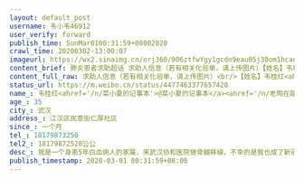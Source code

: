 ```yaml
---
layout: default_post
username: 韦小韦46912
user_verify: forward
publish_time: SunMar0100:31:59+08002020
crawl_time: 20200302-13:00:07
imageurl: https://wx2.sinaimg.cn/orj360/006ztfwYgy1gcdn9eau05j30om1hcaei.jpg,https://wx2.sinaimg.cn/orj360/006ztfwYgy1gcdn9vrdwvj30u01t0akq.jpg,https://wx3.sinaimg.cn/orj360/006ztfwYgy1gcdq8i91q6j30u01t00xv.jpg,https://wx3.sinaimg.cn/orj360/006ztfwYgy1gcdq8itpy5j30aa0m80t6.jpg,https://wx4.sinaimg.cn/orj360/006ztfwYgy1gcdq8je5xgj30u01t0dir.jpg,https://wx2.sinaimg.cn/orj360/006ztfwYgy1gcdqdy7x6zj315o0qkjtq.jpg,https://wx3.sinaimg.cn/orj360/006ztfwYgy1gcdqh44djjj31t00u0do7.jpg
content_brief: 肺炎患者求助超话 求助人信息（若有相关化验单，请上传图片）【姓名】韦桂红@菜小夏的记事本 @老陶在路上 @小及小及所向披靡 @人民日报 @头条新闻 @成都下水道 @BB_Korea美图 @超话社区 【年龄】35【所在城市】武汉【所在小区、社区】江汉区民意街仁厚社区【患病时间】一个月【联系方式】181 ...全文
content_full_raw: 求助人信息（若有相关化验单，请上传图片）<br/>【姓名】韦桂红<ahref='/n/菜小夏的记事本'>@菜小夏的记事本</a><ahref='/n/老陶在路上'>@老陶在路上</a><ahref='/n/小及小及所向披靡'>@小及小及所向披靡</a><ahref='/n/人民日报'>@人民日报</a><ahref='/n/头条新闻'>@头条新闻</a><ahref='/n/成都下水道'>@成都下水道</a><ahref='/n/BB_Korea美图'>@BB_Korea美图</a><ahref='/n/超话社区'>@超话社区</a><br/>【年龄】35<br/>【所在城市】武汉<br/>【所在小区、社区】江汉区民意街仁厚社区<br/>【患病时间】一个月<br/>【联系方式】18179873250<br/>【其他紧急联系人】18179872528公公<br/>【病情描述】我是一个身患5年白血病人的家属，来武汉协和医院做骨髓移植，不幸的是我也成了新冠疑似病例患者。<br/>我们是12月份来的武汉，我老公李杰在协和医院做了一个化疗1月14日进仓移植了，我租了个老社区的房子从此开启了一天三餐买菜买药送饭的生活，没有关注过新闻，并不知道有病毒肺炎，家里公公还带了我儿子过来看望他爸爸，怕我一人在这边顾不过来，然后第二天就感觉到医院戒严了，开始听说了个大概，我还稀里糊涂的以为并不在我们医院，回来看看新闻才知道这个病毒，也没当回事，表妹发视频来说叫我把儿子送她那里去，我儿子不愿意去我和公公说要不你们回家吧，公公说刚来呢不回去再说你一个人有什么事没人照应怎么行，他说没事，十几年前那时也搞得严后来不是没什么事过几天就好了，就这样犹豫了一晚上，第二天就说要封城了，我马上看看想买票没了，公公也坚持不回去，就这样留了下来。我开始每天测量体温，碗筷消毒，连着两天37.2.3，我心里一慌，因为我每天都在外面跑，害怕感染了，决定去做个检查，1月26日去医院检查ct提示有炎性病变可能，（那时核酸检测试剂奇缺不能做检测）医生说你这不一定是但给开了药叫回家注意自我隔离，回租房自我隔离了药吃完了再复查ct时还是一样。做了第一次核酸检测又开了药回来吃，回来上报社区，继续自我隔离（因之前武汉病人太多都乱糟糟的社区还没完善没法上报）社区每天查我体温身体情况，核酸出来是阴性，那时松了口气，后来又安排去做第二次核酸检测，然后又安排到酒店隔离了现在在社区安排的纽宾凯酒店隔离十几天了，我们一家人都被困在武汉，没有收入来源，能贷款的贷了，借遍了亲戚朋友，现在山穷水尽了，筹不到钱了，我们应该怎么办？等着医院把我老公赶出来吗？谁能帮帮我们
status_url: https://m.weibo.cn/status/4477463377657428
name_: 韦桂红<ahref='/n/菜小夏的记事本'>@菜小夏的记事本</a><ahref='/n/老陶在路上'>@老陶在路上</a><ahref='/n/小及小及所向披靡'>@小及小及所向披靡</a><ahref='/n/人民日报'>@人民日报</a><ahref='/n/头条新闻'>@头条新闻</a><ahref='/n/成都下水道'>@成都下水道</a><ahref='/n/BB_Korea美图'>@BB_Korea美图</a><ahref='/n/超话社区'>@超话社区</a>
age_: 35
city_: 武汉
address_: 江汉区民意街仁厚社区
since_: 一个月
tel_: 18179873250
tel2_: 18179872528公公
desc_: 我是一个身患5年白血病人的家属，来武汉协和医院做骨髓移植，不幸的是我也成了新冠疑似病例患者。我们是12月份来的武汉，我老公李杰在协和医院做了一个化疗1月14日进仓移植了，我租了个老社区的房子从此开启了一天三餐买菜买药送饭的生活，没有关注过新闻，并不知道有病毒肺炎，家里公公还带了我儿子过来看望他爸爸，怕我一人在这边顾不过来，然后第二天就感觉到医院戒严了，开始听说了个大概，我还稀里糊涂的以为并不在我们医院，回来看看新闻才知道这个病毒，也没当回事，表妹发视频来说叫我把儿子送她那里去，我儿子不愿意去我和公公说要不你们回家吧，公公说刚来呢不回去再说你一个人有什么事没人照应怎么行，他说没事，十几年前那时也搞得严后来不是没什么事过几天就好了，就这样犹豫了一晚上，第二天就说要封城了，我马上看看想买票没了，公公也坚持不回去，就这样留了下来。我开始每天测量体温，碗筷消毒，连着两天37.2.3，我心里一慌，因为我每天都在外面跑，害怕感染了，决定去做个检查，1月26日去医院检查ct提示有炎性病变可能，（那时核酸检测试剂奇缺不能做检测）医生说你这不一定是但给开了药叫回家注意自我隔离，回租房自我隔离了药吃完了再复查ct时还是一样。做了第一次核酸检测又开了药回来吃，回来上报社区，继续自我隔离（因之前武汉病人太多都乱糟糟的社区还没完善没法上报）社区每天查我体温身体情况，核酸出来是阴性，那时松了口气，后来又安排去做第二次核酸检测，然后又安排到酒店隔离了现在在社区安排的纽宾凯酒店隔离十几天了，我们一家人都被困在武汉，没有收入来源，能贷款的贷了，借遍了亲戚朋友，现在山穷水尽了，筹不到钱了，我们应该怎么办？等着医院把我老公赶出来吗？谁能帮帮我们
publish_timestamp: 2020-03-01 00:31:59+08:00
---
```

